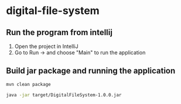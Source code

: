 # digital-file-system

## Run the program from intellij
1. Open the project in IntelliJ
2. Go to Run -> and choose "Main" to run the application

## Build jar package and running the application
```sh
mvn clean package
```

```sh
java -jar target/DigitalFileSystem-1.0.0.jar
```
